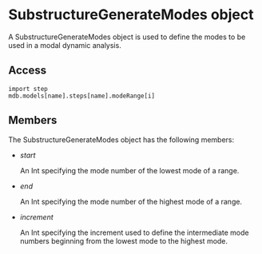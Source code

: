 # SubstructureGenerateModes object

A SubstructureGenerateModes object is used to define the modes to be used in a modal dynamic analysis.

## Access

```
import step
mdb.models[name].steps[name].modeRange[i]
```

## Members

The SubstructureGenerateModes object has the following members:

- *start*

  An Int specifying the mode number of the lowest mode of a range.

- *end*

  An Int specifying the mode number of the highest mode of a range.

- *increment*

  An Int specifying the increment used to define the intermediate mode numbers beginning from the lowest mode to the highest mode.